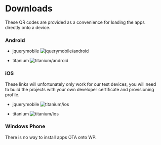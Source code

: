 # Downloads

These QR codes are provided as a convenience for loading the apps directly onto a device.

### Android

* jquerymobile
![jquerymobile/android](https://chart.googleapis.com/chart?cht=qr&chs=300x300&chl=https://github.com/downloads/ColinEberhardt/PropertyFinderCrossPlatform/PropertyCross-jquerymobile.apk)

* titanium
![titanium/android](https://chart.googleapis.com/chart?cht=qr&chs=300x300&chl=https://github.com/downloads/ColinEberhardt/PropertyFinderCrossPlatform/PropertyCross-titanium.apk)

### iOS

These links will unfortunately only work for our test devices, you will need to build the projects with your own developer certificate and provisioning profile.

* jquerymobile
![titanium/ios](https://chart.googleapis.com/chart?cht=qr&chs=400x400&chl=itms-services%3A%2F%2F%3Faction%3Ddownload-manifest%26url%3Dhttp%253A%252F%252Fplist-gen.appspot.com%252Fplist.jsp%253Furl%253Dhttps%25253A%25252F%25252Fgithub.com%25252Fdownloads%25252FColinEberhardt%25252FPropertyFinderCrossPlatform%25252FPropertyCross-jquerymobile.ipa%2526id%253Dcom.propertycross.jquerymobile.ios%2526ver%253D1.0.0%2526title%253DPropertyCross)

* titanium
![titanium/ios](https://chart.googleapis.com/chart?cht=qr&chs=400x400&chl=itms-services%3A%2F%2F%3Faction%3Ddownload-manifest%26url%3Dhttp%253A%252F%252Fplist-gen.appspot.com%252Fplist.jsp%253Furl%253Dhttps%25253A%25252F%25252Fgithub.com%25252Fdownloads%25252FColinEberhardt%25252FPropertyFinderCrossPlatform%25252FPropertyCross-titanium.ipa%2526id%253Dcom.propertycross.titanium%2526ver%253D1.0.0%2526title%253DPropertyCross)

### Windows Phone

There is no way to install apps OTA onto WP.